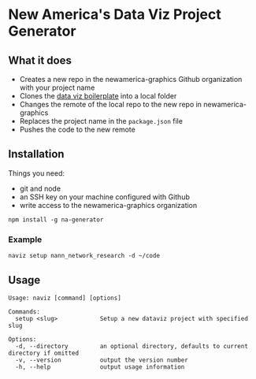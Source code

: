 # New America's Data Viz Project Generator

## What it does

- Creates a new repo in the newamerica-graphics Github organization with your project name
- Clones the [data viz boilerplate](https://github.com/newamerica-graphics/data-viz-boilerplate) into a local folder
- Changes the remote of the local repo to the new repo in newamerica-graphics
- Replaces the project name in the `package.json` file
- Pushes the code to the new remote

## Installation

Things you need:

- git and node
- an SSH key on your machine configured with Github
- write access to the newamerica-graphics organization

```
npm install -g na-generator
```

### Example

```
naviz setup nann_network_research -d ~/code
```

## Usage

```
Usage: naviz [command] [options]

Commands:
  setup <slug>            Setup a new dataviz project with specified slug

Options:
  -d, --directory         an optional directory, defaults to current directory if omitted
  -v, --version           output the version number
  -h, --help              output usage information
```
